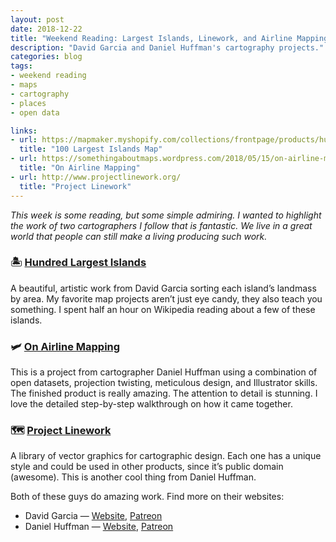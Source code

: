 ```yaml
---
layout: post
date: 2018-12-22
title: "Weekend Reading: Largest Islands, Linework, and Airline Mapping"
description: "David Garcia and Daniel Huffman's cartography projects."
categories: blog
tags:
- weekend reading
- maps
- cartography
- places
- open data

links:
- url: https://mapmaker.myshopify.com/collections/frontpage/products/hundred-largest-islands-of-the-world-poster
  title: "100 Largest Islands Map"
- url: https://somethingaboutmaps.wordpress.com/2018/05/15/on-airline-mapping/
  title: "On Airline Mapping"
- url: http://www.projectlinework.org/
  title: "Project Linework"
---
```


_This week is some reading, but some simple admiring. I wanted to highlight the work of two cartographers I follow that is fantastic. We live in a great world that people can still make a living producing such work._

### 🏝 [Hundred Largest Islands](https://mapmaker.myshopify.com/collections/frontpage/products/hundred-largest-islands-of-the-world-poster "Hundred Largest Islands")

A beautiful, artistic work from David Garcia sorting each island’s landmass by area. My favorite map projects aren’t just eye candy, they also teach you something. I spent half an hour on Wikipedia reading about a few of these islands.

### 🛩 [On Airline Mapping](https://somethingaboutmaps.wordpress.com/2018/05/15/on-airline-mapping/ "Airline Mapping")

This is a project from cartographer Daniel Huffman using a combination of open datasets, projection twisting, meticulous design, and Illustrator skills. The finished product is really amazing. The attention to detail is stunning. I love the detailed step-by-step walkthrough on how it came together.

### 🗺 [Project Linework](http://www.projectlinework.org/ "Project Linework")

A library of vector graphics for cartographic design. Each one has a unique style and could be used in other products, since it’s public domain (awesome). This is another cool thing from Daniel Huffman.

Both of these guys do amazing work. Find more on their websites:

* David Garcia — [Website](https://www.mapmakerdavid.com/ "David Garcia"), [Patreon](https://www.patreon.com/mapmakerdavid "David Garcia Patreon")
* Daniel Huffman — [Website](https://somethingaboutmaps.wordpress.com/ "Something About Maps"), [Patreon](https://www.patreon.com/pinakographos "Daniel Huffman")